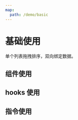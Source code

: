 ```yaml
---
map:
  path: /demo/basic
---
```


# 基础使用

单个列表拖拽排序，双向绑定数据。

## 组件使用

<demo src="./demo.vue"
  title="组件使用"
  desc="使用组件完成拖拽排序">
</demo>


## hooks 使用
<demo src="./hooks.vue"
title="hooks 使用"
desc="使用 hooks 完成拖拽排序">
</demo>


## 指令使用

<demo src="./directive.vue"
title="指令使用"
desc="使用指令完成拖拽排序">
</demo>
